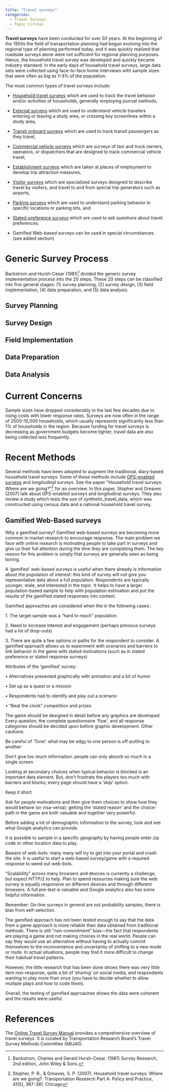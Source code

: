 ```yaml
---
title: "Travel surveys"
categories:
  - Travel Surveys
  - Topic Circles
---
```


**Travel surveys** have been conducted for over 50 years. At the beginning of the 1950s the field of transportation planning had begun evolving into the regional type of planning performed today, and it was quickly realized that roadside surveys alone were not sufficient for regional planning purposes. Hence, the household travel survey was developed and quickly became industry standard. In the early days of household travel surveys, large data sets were collected using face-to-face home interviews with sample sizes that were often as big as 1–3% of the population.

The most common types of travel surveys include:

-   [Household travel surveys](Household_travel_surveys) which are used to track the travel behavior and/or activities of households, generally employing journal methods,

<!-- -->

-   [External surveys](External_surveys) which are used to understand vehicle travelers entering or leaving a study area, or crossing key screenlines within a study area,

<!-- -->

-   [Transit onboard surveys](Transit_onboard_surveys) which are used to track transit passengers as they travel,

<!-- -->

-   [Commercial vehicle surveys](Commercial_vehicle_surveys) which are surveys of taxi and truck owners, operators, or dispatchers that are designed to track commercial vehicle travel,

<!-- -->

-   [Establishment surveys](Establishment_surveys) which are taken at places of employment to develop trip attraction measures,

<!-- -->

-   [Visitor surveys](Visitor_surveys) which are specialized surveys designed to describe travel by visitors, and travel to and from special trip generators such as airports,

<!-- -->

-   [Parking surveys](Parking_surveys) which are used to understand parking behavior in specific locations or parking lots, and

<!-- -->

-   [Stated-preference surveys](Stated_preference_surveys) which are used to ask questions about travel preferences.

<!-- -->

-   Gamified Web-based surveys can be used in special circumstances.(see added section)

Generic Survey Process
======================

Backstrom and Hursh-Cesar (1981)[^1] divided the generic survey implementation process into the 20 steps. These 20 steps can be classified into five general stages: (1) survey planning, (2) survey design, (3) field implementation, (4) data preparation, and (5) data analysis.

Survey Planning
---------------

Survey Design
-------------

Field Implementation
--------------------

Data Preparation
----------------

Data Analysis
-------------

Current Concerns
================

Sample sizes have dropped considerably in the last few decades due to rising costs with lower response rates. Surveys are now often in the range of 2500–10,000 households, which usually represents significantly less than 1% of households in the region. Because funding for travel surveys is decreasing as government budgets become tighter, travel data are also being collected less frequently.

Recent Methods
==============

Several methods have been adopted to augment the traditional, diary-based household travel surveys. Some of these methods include [GPS-enabled surveys](GPS_enabled_surveys) and longitudinal surveys. See  the paper "Household travel surveys: Where are we going?"[^2] for an overview. In this paper, Stopher and Greaves (2007) talk about GPS-enabled surveys and longitudinal surveys. They also review a study which tests the use of synthetic_travel_data, which was constructed using census data and a national household travel survey.

Gamified Web-Based surveys
--------------------------

Why a gamified survey?
Gamified web-based surveys are becoming more common in market research to encourage response. The main problem we face with online research is motivating people to take part in surveys and give us their full attention during the time they are completing them. The key reason for this problem is simply that surveys are generally seen as being boring.

A ‘gamified’ web-based surveys is useful when there already is information about the population of interest: this kind of survey will not give you representative data about a full population. Respondents are typically younger, male, and interested in the topic. It helps to have a larger population-based sample to help with population estimation and put the results of the gamified stated responses into context.

Gamified approaches are considered when the in the following cases::

1\. The target sample was a “hard to reach" population

2\. Need to increase interest and engagement (perhaps previous surveys had a lot of drop-outs)

3\. There are quite a few options or paths for the respondent to consider. A gamified approach allows us to experiment with scenarios and barriers to link behavior in the game with stated motivations (such as in stated preference or stated response surveys)

Attributes of the ‘gamified’ survey:

• Alternatives presented graphically with animation and a bit of humor

• Set up as a quest or a mission

• Respondents had to identify and play out a scenario

• “Beat the clock” competition and prizes

The game should be designed in detail before any graphics are developed. Every question, the complete questionnaire ‘flow’, and all response categories should be decided upon before graphic development. Other cautions:

Be careful of ‘Tone’: what may be edgy to one person is off-putting to another

Don’t give too much information: people can only absorb so much in a single screen

Looking at secondary choices when typical behavior is blocked is an important data element. But, don’t frustrate the players too much with barriers and blocks; every page should have a ‘skip’ option.

Keep it short

Ask for people motivations and then give them choices to show how they would behave (or visa-versa): getting the ‘stated reason’ and the choice-path in the game are both valuable and together very powerful.

Before adding a lot of demographic information to the survey, look and see what Google analytics can provide.

It is possible to sample in a specific geography by having people enter zip code or other location data to play.

Beware of web-bots: many many will try to get into your portal and crash the site. It is useful to start a web-based survey/game with a required response to weed out web-bots.

“Scalability” across many browsers and devices is currently a challenge, but expect HTTP/2 to help. Plan to spend resources making sure the web survey is equally responsive on different devices and through different browsers. A full pre-test is valuable and Google analytics also has some helpful information.

Remember: On-line surveys in general are not probability samples, there is bias from self-selection.

The gamified approach has not been tested enough to say that the data from a game approach is more reliable than data obtained from traditional methods. There is still “non-commitment” bias—the fact that respondents are playing a game and not making choices in the real world. People can say they would use an alternative without having to actually commit themselves to the inconvenience and uncertainty of shifting to a new mode or route. In actual situations, people may find it more difficult to change their habitual travel patterns.

However, the little research that has been done shows there was very little item non-response, quite a bit of ‘sharing’ on social media, and respondents wanting to play more than once (you have to decide whether to allow multiple plays and how to code them).

Overall, the testing of gamified approaches shows the data were coherent and the results were useful.

References
==========

The [Online Travel Survey Manual](Online_Travel_Survey_Manual) provides a comprehensive overview of travel surveys. It is curated by Transportation Research Board’s Travel Survey Methods Committee (ABJ40).

[^1]: Backstrom, Charles and Gerald Hursh-Cesar. (1981) Survey Research, 2nd edition, John Wiley & Sons.

[^2]: Stopher, P. R., & Greaves, S. P. (2007). Household travel surveys: Where are we going?. Transportation Research Part A: Policy and Practice, 41(5), 367-381.
Chicago


